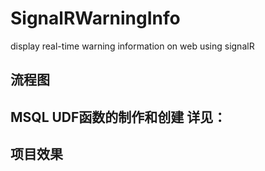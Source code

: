 # SignalRWarningInfo
display real-time warning information on web using signalR

## 流程图
## MSQL UDF函数的制作和创建 详见：
## 项目效果
